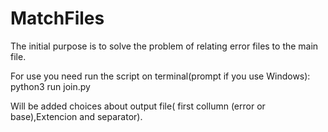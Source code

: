 # MatchFiles


The initial purpose is to solve the problem of relating error files to the main file.

For use you need run the script on terminal(prompt if you use Windows):
python3 run join.py

Will be added choices about output file( first collumn (error or base),Extencion and separator).
